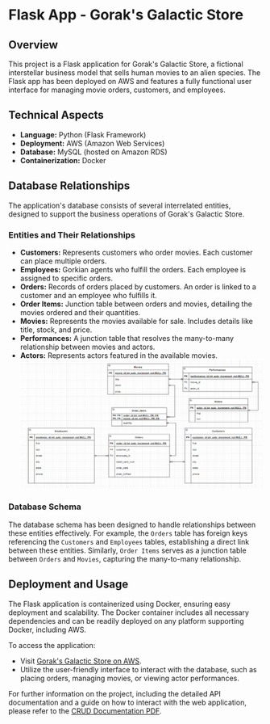 # Flask App - Gorak's Galactic Store

## Overview
This project is a Flask application for Gorak's Galactic Store, a fictional interstellar business model that sells human movies to an alien species. The Flask app has been deployed on AWS and features a fully functional user interface for managing movie orders, customers, and employees.

## Technical Aspects
- **Language:** Python (Flask Framework)
- **Deployment:** AWS (Amazon Web Services)
- **Database:** MySQL (hosted on Amazon RDS)
- **Containerization:** Docker

## Database Relationships
The application's database consists of several interrelated entities, designed to support the business operations of Gorak's Galactic Store.

### Entities and Their Relationships
- **Customers:** Represents customers who order movies. Each customer can place multiple orders.
- **Employees:** Gorkian agents who fulfill the orders. Each employee is assigned to specific orders.
- **Orders:** Records of orders placed by customers. An order is linked to a customer and an employee who fulfills it.
- **Order Items:** Junction table between orders and movies, detailing the movies ordered and their quantities.
- **Movies:** Represents the movies available for sale. Includes details like title, stock, and price.
- **Performances:** A junction table that resolves the many-to-many relationship between movies and actors.
- **Actors:** Represents actors featured in the available movies.
![Entities' Relationship](documentation/entity_relationship.png)
### Database Schema
The database schema has been designed to handle relationships between these entities effectively. For example, the `Orders` table has foreign keys referencing the `Customers` and `Employees` tables, establishing a direct link between these entities. Similarly, `Order Items` serves as a junction table between `Orders` and `Movies`, capturing the many-to-many relationship.

## Deployment and Usage
The Flask application is containerized using Docker, ensuring easy deployment and scalability. The Docker container includes all necessary dependencies and can be readily deployed on any platform supporting Docker, including AWS.

To access the application:
- Visit [Gorak's Galactic Store on AWS](http://18.116.51.37:5001).
- Utilize the user-friendly interface to interact with the database, such as placing orders, managing movies, or viewing actor performances.

For further information on the project, including the detailed API documentation and a guide on how to interact with the web application, please refer to the [CRUD Documentation PDF](documentation/CRUD_documentation.pdf).
